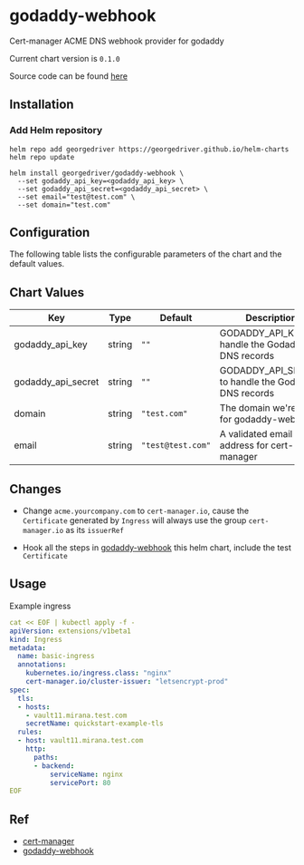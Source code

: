 godaddy-webhook
==============
Cert-manager ACME DNS webhook provider for godaddy

Current chart version is `0.1.0`

Source code can be found [here](https://github.com/georgedriver/helm-charts)

## Installation

### Add Helm repository

```shell
helm repo add georgedriver https://georgedriver.github.io/helm-charts
helm repo update
```

```shell
helm install georgedriver/godaddy-webhook \
  --set godaddy_api_key=<godaddy_api_key> \
  --set godaddy_api_secret=<godaddy_api_secret> \
  --set email="test@test.com" \
  --set domain="test.com"
```

## Configuration

The following table lists the configurable parameters of the chart and the default values.

## Chart Values

| Key | Type | Default | Description |
|-----|------|---------|-------------|
| godaddy_api_key | string | `""` | GODADDY_API_KEY to handle the Godaddy DNS records |
| godaddy_api_secret | string | `""` | GODADDY_API_SECRET to handle the Godaddy DNS records |
| domain | string | `"test.com"` | The domain we're using for godaddy-webhook |
| email | string | `"test@test.com"` | A validated email address for cert-manager |

## Changes

- Change `acme.yourcompany.com` to `cert-manager.io`, cause the `Certificate` generated by `Ingress` will always use the group `cert-manager.io` as its `issuerRef`

- Hook all the steps in [godaddy-webhook](https://github.com/pragkent/godaddy-webhook) this helm chart, include the test `Certificate`

## Usage

Example ingress

```yaml
cat << EOF | kubectl apply -f -
apiVersion: extensions/v1beta1
kind: Ingress
metadata:
  name: basic-ingress
  annotations:
    kubernetes.io/ingress.class: "nginx"
    cert-manager.io/cluster-issuer: "letsencrypt-prod"
spec:
  tls:
  - hosts:
    - vault11.mirana.test.com
    secretName: quickstart-example-tls
  rules:
  - host: vault11.mirana.test.com
    http:
      paths:
      - backend:
          serviceName: nginx
          servicePort: 80
EOF
```

## Ref

- [cert-manager](https://cert-manager.io/docs/configuration/acme/dns01/#webhook)
- [godaddy-webhook](https://github.com/pragkent/godaddy-webhook)

